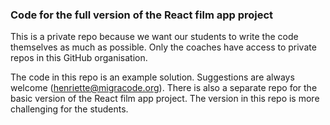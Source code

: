 ### Code for the full version of the React film app project

This is a private repo because we want our students to write the code themselves as much as possible. Only the coaches have access to private repos in this GitHub organisation.

The code in this repo is an example solution. Suggestions are always welcome (henriette@migracode.org). There is also a separate repo for the basic version of the React film app project. The version in this repo is more challenging for the students.